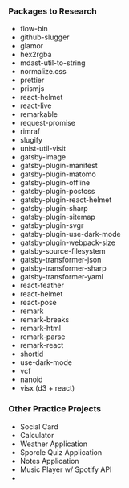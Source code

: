 ### Packages to Research

- flow-bin
- github-slugger
- glamor
- hex2rgba
- mdast-util-to-string
- normalize.css
- prettier
- prismjs
- react-helmet
- react-live
- remarkable
- request-promise
- rimraf
- slugify
- unist-util-visit
- gatsby-image
- gatsby-plugin-manifest
- gatsby-plugin-matomo
- gatsby-plugin-offline
- gatsby-plugin-postcss
- gatsby-plugin-react-helmet
- gatsby-plugin-sharp
- gatsby-plugin-sitemap
- gatsby-plugin-svgr
- gatsby-plugin-use-dark-mode
- gatsby-plugin-webpack-size
- gatsby-source-filesystem
- gatsby-transformer-json
- gatsby-transformer-sharp
- gatsby-transformer-yaml
- react-feather
- react-helmet
- react-pose
- remark
- remark-breaks
- remark-html
- remark-parse
- remark-react
- shortid
- use-dark-mode
- vcf
- nanoid
- visx (d3 + react)

### Other Practice Projects

- Social Card
- Calculator
- Weather Application
- Sporcle Quiz Application
- Notes Application
- Music Player w/ Spotify API
-
